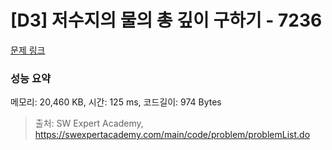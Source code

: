 # [D3] 저수지의 물의 총 깊이 구하기 - 7236 

[문제 링크](https://swexpertacademy.com/main/code/problem/problemDetail.do?contestProbId=AWlTKTUqCN8DFAVS) 

### 성능 요약

메모리: 20,460 KB, 시간: 125 ms, 코드길이: 974 Bytes



> 출처: SW Expert Academy, https://swexpertacademy.com/main/code/problem/problemList.do